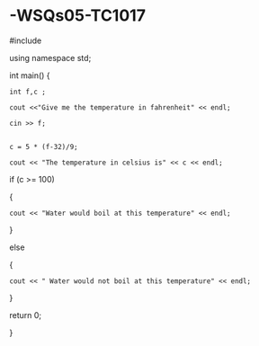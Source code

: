 # -WSQs05-TC1017
#include <iostream>

using namespace std;

int main()
{
	
	int f,c ;

	cout <<"Give me the temperature in fahrenheit" << endl;
	
	cin >> f;

    
    c = 5 * (f-32)/9;
    
    cout << "The temperature in celsius is" << c << endl;


if (c >= 100)

{

	cout << "Water would boil at this temperature" << endl;

}

else

{
    
    cout << " Water would not boil at this temperature" << endl;

}

return 0;

}
